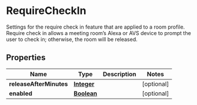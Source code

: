 

# RequireCheckIn

Settings for the require check in feature that are applied to a room profile. Require check in allows a meeting room’s Alexa or AVS device to prompt the user to check in; otherwise, the room will be released. 

## Properties

| Name | Type | Description | Notes |
|------------ | ------------- | ------------- | -------------|
|**releaseAfterMinutes** | [**Integer**](Integer.md) |  |  [optional] |
|**enabled** | [**Boolean**](Boolean.md) |  |  [optional] |



